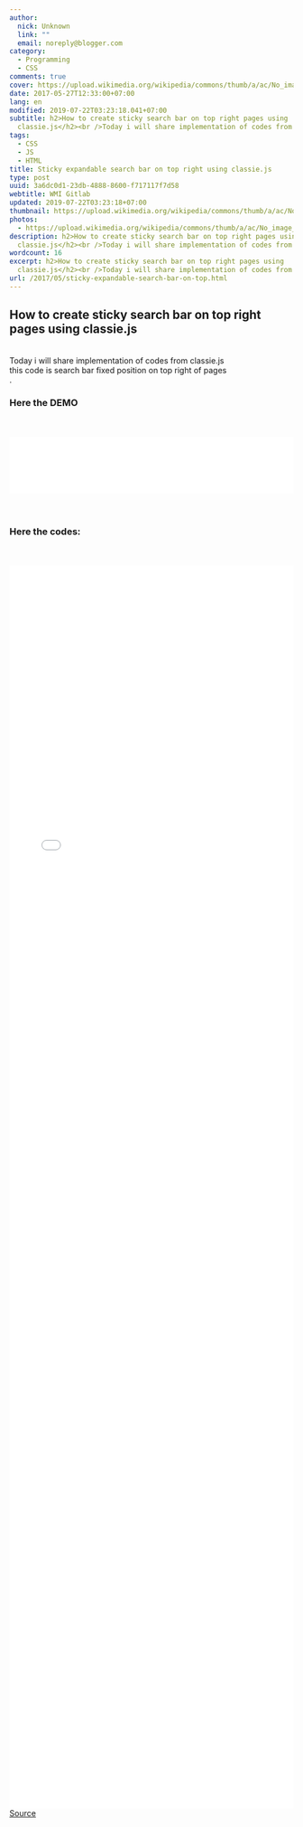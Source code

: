 ```yaml
---
author:
  nick: Unknown
  link: ""
  email: noreply@blogger.com
category:
  - Programming
  - CSS
comments: true
cover: https://upload.wikimedia.org/wikipedia/commons/thumb/a/ac/No_image_available.svg/2048px-No_image_available.svg.png
date: 2017-05-27T12:33:00+07:00
lang: en
modified: 2019-07-22T03:23:18.041+07:00
subtitle: h2>How to create sticky search bar on top right pages using
  classie.js</h2><br />Today i will share implementation of codes from
tags:
  - CSS
  - JS
  - HTML
title: Sticky expandable search bar on top right using classie.js
type: post
uuid: 3a6dc0d1-23db-4888-8600-f717117f7d58
webtitle: WMI Gitlab
updated: 2019-07-22T03:23:18+07:00
thumbnail: https://upload.wikimedia.org/wikipedia/commons/thumb/a/ac/No_image_available.svg/2048px-No_image_available.svg.png
photos:
  - https://upload.wikimedia.org/wikipedia/commons/thumb/a/ac/No_image_available.svg/2048px-No_image_available.svg.png
description: h2>How to create sticky search bar on top right pages using
  classie.js</h2><br />Today i will share implementation of codes from
wordcount: 16
excerpt: h2>How to create sticky search bar on top right pages using
  classie.js</h2><br />Today i will share implementation of codes from
url: /2017/05/sticky-expandable-search-bar-on-top.html
---
```


<h2>How to create sticky search bar on top right pages using classie.js</h2><br>Today i will share implementation of codes from classie.js<br>this code is search bar fixed position on top right of pages<br>.<br><h3>Here the DEMO</h3><br><br><iframe allowfullscreen="allowfullscreen" frameborder="0" height="100" src="//jsfiddle.net/dewjo4s4/6/embedded/result/" width="100%"></iframe><br><br><br><h3>Here the codes:</h3><br><br><iframe allowfullscreen="allowfullscreen" frameborder="0" height="2200" src="//jsfiddle.net/dewjo4s4/6/embedded/html/" width="100%"></iframe><br><a alt="codepen" href="https://codepen.io/dimaslanjaka/pen/ybeweY" rel="noopener noreferer nofollow" title="codepen">Source</a>